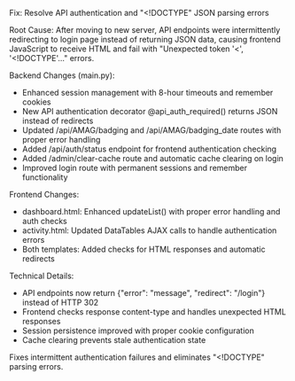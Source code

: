 Fix: Resolve API authentication and "<!DOCTYPE" JSON parsing errors

Root Cause:
After moving to new server, API endpoints were intermittently redirecting to login page 
instead of returning JSON data, causing frontend JavaScript to receive HTML and fail 
with "Unexpected token '<', '<!DOCTYPE'..." errors.

Backend Changes (main.py):
- Enhanced session management with 8-hour timeouts and remember cookies
- New API authentication decorator @api_auth_required() returns JSON instead of redirects  
- Updated /api/AMAG/badging and /api/AMAG/badging_date routes with proper error handling
- Added /api/auth/status endpoint for frontend authentication checking
- Added /admin/clear-cache route and automatic cache clearing on login
- Improved login route with permanent sessions and remember functionality

Frontend Changes:
- dashboard.html: Enhanced updateList() with proper error handling and auth checks
- activity.html: Updated DataTables AJAX calls to handle authentication errors
- Both templates: Added checks for HTML responses and automatic redirects

Technical Details:
- API endpoints now return {"error": "message", "redirect": "/login"} instead of HTTP 302
- Frontend checks response content-type and handles unexpected HTML responses  
- Session persistence improved with proper cookie configuration
- Cache clearing prevents stale authentication state

Fixes intermittent authentication failures and eliminates "<!DOCTYPE" parsing errors.
